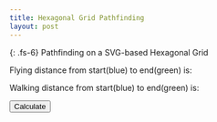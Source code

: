 ```yaml
---
title: Hexagonal Grid Pathfinding
layout: post
---
```


{: .fs-6}
Pathfinding on a SVG-based Hexagonal Grid

Flying distance from start(blue) to end(green) is: <span id="fly_dist"></span>

Walking distance from start(blue) to end(green) is: <span id="walk_dist"></span>

<button id="calc" onclick="calculate()">Calculate</button>

<svg id="grid" viewBox="0 0 500 600" height="500" width="600"></svg>

<script type="text/javascript" src="../js/hex2.js"></script>
